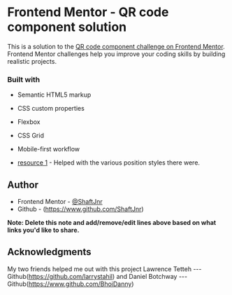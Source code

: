 # Frontend Mentor - QR code component solution

This is a solution to the [QR code component challenge on Frontend Mentor](https://www.frontendmentor.io/challenges/qr-code-component-iux_sIO_H). Frontend Mentor challenges help you improve your coding skills by building realistic projects. 

### Built with

- Semantic HTML5 markup
- CSS custom properties
- Flexbox
- CSS Grid
- Mobile-first workflow

- [resource 1](https://www.w3schools.com) - Helped with the various position styles there were.

## Author
- Frontend Mentor - [@ShaftJnr](https://www.frontendmentor.io/profile/ShaftJnr)
- Github - (https://www.github.com/ShaftJnr)

**Note: Delete this note and add/remove/edit lines above based on what links you'd like to share.**

## Acknowledgments
My two friends helped me out with this project 
Lawrence Tetteh --- Github(https://github.com/larrystahil) and
Daniel Botchway --- Github(https://www.github.com/BhoiDanny)